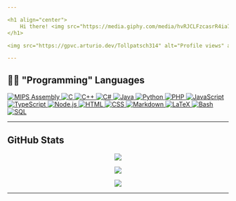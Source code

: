 ```yaml
---

<h1 align="center">
	Hi there! <img src="https://media.giphy.com/media/hvRJCLFzcasrR4ia7z/giphy.gif" width="30">
</h1>

<img src="https://gpvc.arturio.dev/Tollpatsch314" alt="Profile views" align='right'/> <a href="https://github.com/Tollpatsch314/Tollpatsch314/"> </a>

---
```


## 👨‍💻 "Programming" Languages
<p>
	<a href="https://github.com/search?q=user%3ATollpatsch314+language%3Aassembly">
		<img alt="MIPS Assembly" src="https://custom-icon-badges.herokuapp.com/badge/Assembly-525252.svg?logo=asm-hex&logoColor=black" />
	</a>
	<a href="https://github.com/search?q=user%3ATollpatsch314+language%3Ac">
		<img alt="C" src="https://custom-icon-badges.herokuapp.com/badge/C-03599C.svg?logo=c-in-hexagon&logoColor=black" />
	</a>
	<a href="https://github.com/search?q=user%3ATollpatsch314+language%3Acpp">
		<img alt="C++" src="https://custom-icon-badges.herokuapp.com/badge/C++-9C033A.svg?logo=cpp2&logoColor=black" />
	</a>
	<a href="https://github.com/search?q=user%3ATollpatsch314+language%3Acsharp">
		<img alt="C#" src="https://custom-icon-badges.herokuapp.com/badge/C%23-68217A.svg?logo=cs2&logoColor=black" />
	</a>
	<a href="https://github.com/search?q=user%3ATollpatsch314+language%3Ajava">
		<img alt="Java" src="https://custom-icon-badges.herokuapp.com/badge/Java-007396.svg?logo=java&logoColor=black" />
	</a>
	<a href="https://github.com/search?q=user%3ATollpatsch314+language%3Apython">
		<img alt="Python" src="https://img.shields.io/badge/Python-14354C.svg?logo=python&logoColor=white" />
	</a>
	<a href="https://github.com/search?q=user%3ATollpatsch314+language%3Aphp">
		<img alt="PHP" src="https://img.shields.io/badge/PHP-777BB4.svg?logo=php&logoColor=black" />
	</a>
	<a href="https://github.com/search?q=user%3ATollpatsch314+language%3Ajavascript">
		<img alt="JavaScript" src="https://img.shields.io/badge/JavaScript-F7DF1E.svg?logo=javascript&logoColor=black" />
	</a>
	<a href="https://github.com/search?q=user%3ATollpatsch314+language%3AtypeScript">
		<img alt="TypeScript" src="https://img.shields.io/badge/TypeScript-007ACC.svg?logo=typescript&logoColor=black" />
	</a>
	<a href="https://github.com/search?q=user%3ATollpatsch314+language%3Ajavascript">
		<img alt="Node.js" src="https://img.shields.io/badge/Node.js-43853D.svg?logo=node.js&logoColor=black" />
	</a>
	<a href="https://github.com/search?q=user%3ATollpatsch314+language%3Ahtml">
		<img alt="HTML" src="https://img.shields.io/badge/HTML-E34F26.svg?logo=html5&logoColor=black" />
	</a>
	<a href="https://github.com/search?q=user%3ATollpatsch314+language%3Acss">
		<img alt="CSS" src="https://img.shields.io/badge/CSS-1572B6.svg?logo=css3&logoColor=black" />
	</a>
	<a href="https://github.com/search?q=user%3ATollpatsch314+language%3Amarkdown">
		<img alt="Markdown" src="https://img.shields.io/badge/Markdown-000000.svg?logo=markdown&logoColor=white" />
	</a>
	<a href="https://github.com/search?q=user%3ATollpatsch314+language%3Atex">
		<img alt="LaTeX" src="https://img.shields.io/badge/LaTeX-008080.svg?logo=LaTeX&logoColor=black" />
	</a>
	<a href="https://github.com/search?q=user%3ATollpatsch314+language%3Abash">
		<img alt="Bash" src="https://img.shields.io/badge/Bash-121011.svg?logo=gnu-bash&logoColor=white" />
	</a>
	<a href="https://github.com/search?q=user%3ATollpatsch314+language%3Asql">
		<img alt="SQL" src="https://custom-icon-badges.herokuapp.com/badge/SQL-025E8C.svg?logo=database&logoColor=black" />
	</a>
</p>

---

## GitHub Stats
<p align="center">
	<img align="center" src="https://github-readme-stats.vercel.app/api?username=Tollpatsch314&count_private=true&include_all_commits=true&show_icons=true&theme=dark&border_radius=15" />
</p>
<p align="center">
	<img align="center" src="https://github-readme-stats.vercel.app/api/top-langs/?username=Tollpatsch314&layout=compact&langs_count=10&theme=dark&border_radius=15&card_width=450" />
</p>
<p align="center">
	<img align="center" src="https://activity-graph.herokuapp.com/graph?username=Tollpatsch314&theme=react-dark&hide_border=true&area=true" />
</p>

---
